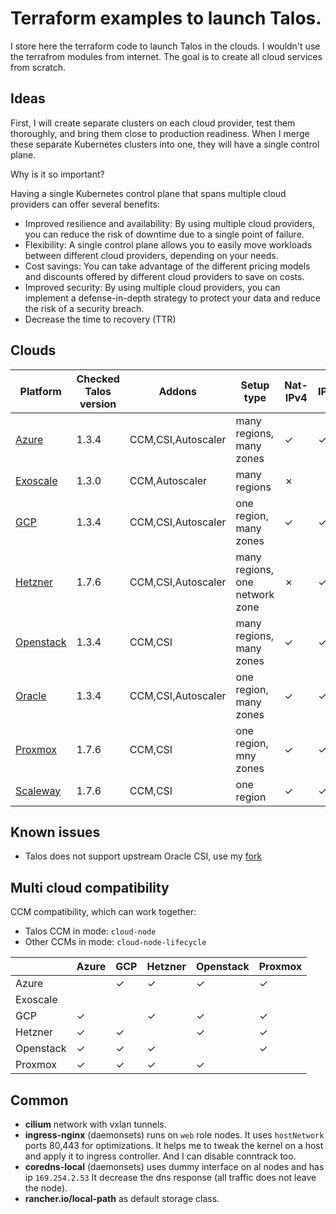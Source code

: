 # Terraform examples to launch Talos.

I store here the terraform code to launch Talos in the clouds.
I wouldn't use the terrafrom modules from internet.
The goal is to create all cloud services from scratch.

## Ideas

First, I will create separate clusters on each cloud provider, test them thoroughly, and bring them close to production readiness. When I merge these separate Kubernetes clusters into one, they will have a single control plane.

Why is it so important?

Having a single Kubernetes control plane that spans multiple cloud providers can offer several benefits:

* Improved resilience and availability: By using multiple cloud providers, you can reduce the risk of downtime due to a single point of failure.
* Flexibility: A single control plane allows you to easily move workloads between different cloud providers, depending on your needs.
* Cost savings: You can take advantage of the different pricing models and discounts offered by different cloud providers to save on costs.
* Improved security: By using multiple cloud providers, you can implement a defense-in-depth strategy to protect your data and reduce the risk of a security breach.
* Decrease the time to recovery (TTR)

## Clouds

| Platform | Checked Talos version | Addons | Setup type | Nat-IPv4 | IPv6 | Pod with IPv6 |
|---|---|---|---|---|---|---|
| [Azure](azure)         | 1.3.4  | CCM,CSI,Autoscaler | many regions, many zones | &check; | &check; | |
| [Exoscale](exoscale)   | 1.3.0  | CCM,Autoscaler     | many regions | &cross; | | |
| [GCP](gcp-zonal)       | 1.3.4  | CCM,CSI,Autoscaler | one region, many zones | &check; | &check; | &check; |
| [Hetzner](hetzner)     | 1.7.6  | CCM,CSI,Autoscaler | many regions, one network zone | &cross; | &check; | &check; |
| [Openstack](openstack) | 1.3.4  | CCM,CSI            | many regions, many zones | &check; | &check; | &check; |
| [Oracle](oracle)       | 1.3.4  | CCM,CSI,Autoscaler | one region, many zones | &check; | &check; |
| [Proxmox](proxmox)     | 1.7.6  | CCM,CSI            | one region, mny zones | &check; | &check; | &check; |
| [Scaleway](scaleway)   | 1.7.6  | CCM,CSI            | one region | &check; | &check; | |

## Known issues

* Talos does not support upstream Oracle CSI, use my [fork](https://github.com/sergelogvinov/oci-cloud-controller-manager)

## Multi cloud compatibility

CCM compatibility, which can work together:
* Talos CCM in mode: `cloud-node`
* Other CCMs in mode: `cloud-node-lifecycle`

|   | Azure | GCP | Hetzner | Openstack | Proxmox |
|---|---|---|---|---|---|
| Azure     | | &check; | &check; | &check; | &check; |
| Exoscale  | |         |         |         |
| GCP       | &check; | | &check; | &check; | &check; |
| Hetzner   | &check; | &check; | | &check; | &check; |
| Openstack | &check; | &check; | &check; | | &check; |
| Proxmox   | &check; | &check; | &check; | &check; | |

## Common

* **cilium** network with vxlan tunnels.
* **ingress-nginx** (daemonsets) runs on ```web``` role nodes.
It uses ```hostNetwork``` ports 80,443 for optimizations.
It helps me to tweak the kernel on a host and apply it to ingress controller.
And I can disable conntrack too.
* **coredns-local** (daemonsets) uses dummy interface on al nodes and has ip ```169.254.2.53```
It decrease the dns response (all traffic does not leave the node).
* **rancher.io/local-path** as default storage class.
